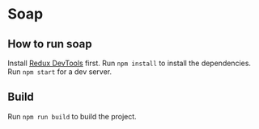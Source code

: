 # Soap

## How to run soap

Install [Redux DevTools](https://chrome.google.com/webstore/detail/redux-devtools/lmhkpmbekcpmknklioeibfkpmmfibljd) first. Run `npm install` to install the dependencies. Run `npm start` for a dev server.

## Build

Run `npm run build` to build the project.